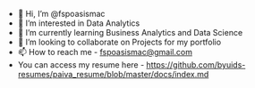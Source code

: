 - 👋 Hi, I’m @fspoasismac
- 👀 I’m interested in Data Analytics
- 🌱 I’m currently learning Business Analytics and Data Science
- 💞️ I’m looking to collaborate on Projects for my portfolio
- 📫 How to reach me  - fspoasismac@gmail.com
- You can access my resume here - https://github.com/byuids-resumes/paiva_resume/blob/master/docs/index.md

<!---
fspoasismac/fspoasismac is a ✨ special ✨ repository because its `README.md` (this file) appears on your GitHub profile.
You can click the Preview link to take a look at your changes.
--->
